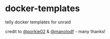 # docker-templates

telly docker templates for unraid

credit to [@porkie02](https://github.com/porkie02) & [@manolodf](https://github.com/manolodf) - many thanks!
